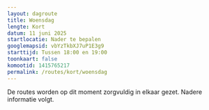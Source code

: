 ```yaml
---
layout: dagroute
title: Woensdag
lengte: Kort
datum: 11 juni 2025
startlocatie: Nader te bepalen
googlemapsid: vbYzTkbXJ7uP1E3g9
starttijd: Tussen 18:00 en 19:00
toonkaart: false
komootid: 1415765217
permalink: /routes/kort/woensdag
---
```


De routes worden op dit moment zorgvuldig in elkaar gezet. Nadere informatie volgt.  